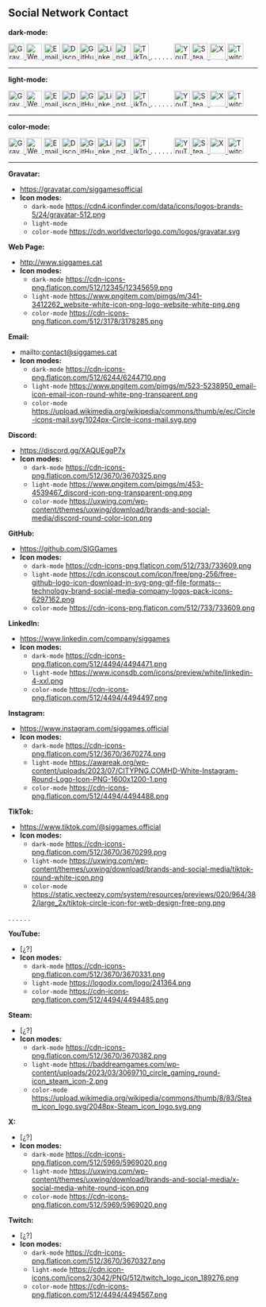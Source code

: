 ## Social Network Contact
**dark-mode:**

<a href="https://gravatar.com/siggamesofficial" target="_blank">
	<img src="https://cdn4.iconfinder.com/data/icons/logos-brands-5/24/gravatar-512.png"
	alt="Gravatar" title="SIG Games · Gravatar" width="32" height="32">
</a>
<a href="http://www.siggames.cat" target="_blank">
	<img src="https://cdn-icons-png.flaticon.com/512/12345/12345659.png"
	alt="Web Page" title="SIG Games · Web Page" width="32" height="32">
</a>
<a href="mailto:contact@siggames.cat" target="_blank">
	<img src="https://cdn-icons-png.flaticon.com/512/6244/6244710.png"
	alt="Email" title="SIG Games · Email" width="32" height="32">
</a>
<a href="https://discord.gg/XAQUEgqP7x" target="_blank">
	<img src="https://cdn-icons-png.flaticon.com/512/3670/3670325.png"
	alt="Discord" title="SIG Games · Discord" width="32" height="32">
</a>
<a href="https://github.com/SIGGames" target="_blank">
	<img src="https://cdn-icons-png.flaticon.com/512/733/733609.png"
	alt="GitHub" title="SIG Games · GitHub" width="32" height="32">
</a>
<a href="https://www.linkedin.com/company/siggames" target="_blank">
	<img src="https://cdn-icons-png.flaticon.com/512/4494/4494471.png"
	alt="LinkedIn" title="SIG Games · LinkedIn" width="32" height="32">
</a>
<a href="https://www.instagram.com/siggames.official" target="_blank">
	<img src="https://cdn-icons-png.flaticon.com/512/3670/3670274.png"
	alt="Instagram" title="SIG Games · Instagram" width="32" height="32">
</a>
<a href="https://www.tiktok.com/@siggames.official" target="_blank">
	<img src="https://cdn-icons-png.flaticon.com/512/3670/3670299.png"
	alt="TikTok" title="SIG Games · TikTok" width="32" height="32">
</a>
. . . . . .
<a href="#" target="_blank">
	<img src="https://cdn-icons-png.flaticon.com/512/3670/3670331.png"
	alt="YouTube" title="SIG Games · YouTube" width="32" height="32">
</a>
<a href="#" target="_blank">
	<img src="https://cdn-icons-png.flaticon.com/512/3670/3670382.png"
	alt="Steam" title="SIG Games · Steam" width="32" height="32">
</a>
<a href="#" target="_blank">
	<img src="https://cdn-icons-png.flaticon.com/512/5969/5969020.png"
	alt="X" title="SIG Games · X" width="32" height="32">
</a>
<a href="#" target="_blank">
	<img src="https://cdn-icons-png.flaticon.com/512/3670/3670327.png"
	alt="Twitch" title="SIG Games · Twitch" width="32" height="32">
</a>

<hr>

**light-mode:**

<a href="https://gravatar.com/siggamesofficial" target="_blank">
	<img src="https://cdn4.iconfinder.com/data/icons/logos-brands-5/24/gravatar-512.png"
	alt="Gravatar" title="SIG Games · Gravatar" width="32" height="32">
</a>
<a href="http://www.siggames.cat" target="_blank">
	<img src="https://www.pngitem.com/pimgs/m/341-3412262_website-white-icon-png-logo-website-white-png.png"
	alt="Web Page" title="SIG Games · Web Page" width="32" height="32">
</a>
<a href="mailto:contact@siggames.cat" target="_blank">
	<img src="https://www.pngitem.com/pimgs/m/523-5238950_email-icon-email-icon-round-white-png-transparent.png"
	alt="Email" title="SIG Games · Email" width="32" height="32">
</a>
<a href="https://discord.gg/XAQUEgqP7x" target="_blank">
	<img src="https://www.pngitem.com/pimgs/m/453-4539467_discord-icon-png-transparent-png.png"
	alt="Discord" title="SIG Games · Discord" width="32" height="32">
</a>
<a href="https://github.com/SIGGames" target="_blank">
	<img src="https://cdn.iconscout.com/icon/free/png-256/free-github-logo-icon-download-in-svg-png-gif-file-formats--technology-brand-social-media-company-logos-pack-icons-6297162.png"
	alt="GitHub" title="SIG Games · GitHub" width="32" height="32">
</a>
<a href="https://www.linkedin.com/company/siggames" target="_blank">
	<img src="https://www.iconsdb.com/icons/preview/white/linkedin-4-xxl.png"
	alt="LinkedIn" title="SIG Games · LinkedIn" width="32" height="32">
</a>
<a href="https://www.instagram.com/siggames.official" target="_blank">
	<img src="https://awareak.org/wp-content/uploads/2023/07/CITYPNG.COMHD-White-Instagram-Round-Logo-Icon-PNG-1600x1200-1.png"
	alt="Instagram" title="SIG Games · Instagram" width="32" height="32">
</a>
<a href="https://www.tiktok.com/@siggames.official" target="_blank">
	<img src="https://uxwing.com/wp-content/themes/uxwing/download/brands-and-social-media/tiktok-round-white-icon.png"
	alt="TikTok" title="SIG Games · TikTok" width="32" height="32">
</a>
. . . . . .
<a href="#" target="_blank">
	<img src="https://logodix.com/logo/241364.png"
	alt="YouTube" title="SIG Games · YouTube" width="32" height="32">
</a>
<a href="#" target="_blank">
	<img src="https://baddreamgames.com/wp-content/uploads/2023/03/3069710_circle_gaming_round-icon_steam_icon-2.png"
	alt="Steam" title="SIG Games · Steam" width="32" height="32">
</a>
<a href="#" target="_blank">
	<img src="https://uxwing.com/wp-content/themes/uxwing/download/brands-and-social-media/x-social-media-white-round-icon.png"
	alt="X" title="SIG Games · X" width="32" height="32">
</a>
<a href="#" target="_blank">
	<img src="https://cdn.icon-icons.com/icons2/3042/PNG/512/twitch_logo_icon_189276.png"
	alt="Twitch" title="SIG Games · Twitch" width="32" height="32">
</a>

<hr>

**color-mode:**

<a href="https://gravatar.com/siggamesofficial" target="_blank">
	<img src="https://cdn.worldvectorlogo.com/logos/gravatar.svg"
	alt="Gravatar" title="SIG Games · Gravatar" width="32" height="32">
</a>
<a href="http://www.siggames.cat" target="_blank">
	<img src="https://cdn-icons-png.flaticon.com/512/3178/3178285.png"
	alt="Web Page" title="SIG Games · Web Page" width="32" height="32">
</a>
<a href="mailto:contact@siggames.cat" target="_blank">
	<img src="https://upload.wikimedia.org/wikipedia/commons/thumb/e/ec/Circle-icons-mail.svg/1024px-Circle-icons-mail.svg.png"
	alt="Email" title="SIG Games · Email" width="32" height="32">
</a>
<a href="https://discord.gg/XAQUEgqP7x" target="_blank">
	<img src="https://uxwing.com/wp-content/themes/uxwing/download/brands-and-social-media/discord-round-color-icon.png"
	alt="Discord" title="SIG Games · Discord" width="32" height="32">
</a>
<a href="https://github.com/SIGGames" target="_blank">
	<img src="https://cdn-icons-png.flaticon.com/512/733/733609.png"
	alt="GitHub" title="SIG Games · GitHub" width="32" height="32">
</a>
<a href="https://www.linkedin.com/company/siggames" target="_blank">
	<img src="https://cdn-icons-png.flaticon.com/512/4494/4494497.png"
	alt="LinkedIn" title="SIG Games · LinkedIn" width="32" height="32">
</a>
<a href="https://www.instagram.com/siggames.official" target="_blank">
	<img src="https://cdn-icons-png.flaticon.com/512/4494/4494488.png"
	alt="Instagram" title="SIG Games · Instagram" width="32" height="32">
</a>
<a href="https://www.tiktok.com/@siggames.official" target="_blank">
	<img src="https://static.vecteezy.com/system/resources/previews/020/964/382/large_2x/tiktok-circle-icon-for-web-design-free-png.png"
	alt="TikTok" title="SIG Games · TikTok" width="32" height="32">
</a>
. . . . . .
<a href="#" target="_blank">
	<img src="https://cdn-icons-png.flaticon.com/512/4494/4494485.png"
	alt="YouTube" title="SIG Games · YouTube" width="32" height="32">
</a>
<a href="#" target="_blank">
	<img src="https://cdn-icons-png.flaticon.com/512/3670/3670382.png"
	alt="Steam" title="SIG Games · Steam" width="32" height="32">
</a>
<a href="#" target="_blank">
	<img src="https://cdn-icons-png.flaticon.com/512/5969/5969020.png"
	alt="X" title="SIG Games · X" width="32" height="32">
</a>
<a href="#" target="_blank">
	<img src="https://cdn-icons-png.flaticon.com/512/4494/4494567.png"
	alt="Twitch" title="SIG Games · Twitch" width="32" height="32">
</a>

<hr>

**Gravatar:**
- https://gravatar.com/siggamesofficial
- **Icon modes:**
	- `dark-mode` https://cdn4.iconfinder.com/data/icons/logos-brands-5/24/gravatar-512.png
	- `light-mode` 
	- `color-mode` https://cdn.worldvectorlogo.com/logos/gravatar.svg
	 
**Web Page:**
- http://www.siggames.cat
- **Icon modes:**
	- `dark-mode` https://cdn-icons-png.flaticon.com/512/12345/12345659.png
	- `light-mode` https://www.pngitem.com/pimgs/m/341-3412262_website-white-icon-png-logo-website-white-png.png
	- `color-mode` https://cdn-icons-png.flaticon.com/512/3178/3178285.png

**Email:**
- mailto:contact@siggames.cat
- **Icon modes:**
	- `dark-mode` https://cdn-icons-png.flaticon.com/512/6244/6244710.png
	- `light-mode` https://www.pngitem.com/pimgs/m/523-5238950_email-icon-email-icon-round-white-png-transparent.png
	- `color-mode` https://upload.wikimedia.org/wikipedia/commons/thumb/e/ec/Circle-icons-mail.svg/1024px-Circle-icons-mail.svg.png

**Discord:**
- https://discord.gg/XAQUEgqP7x
- **Icon modes:**
	- `dark-mode` https://cdn-icons-png.flaticon.com/512/3670/3670325.png
	- `light-mode` https://www.pngitem.com/pimgs/m/453-4539467_discord-icon-png-transparent-png.png
	- `color-mode` https://uxwing.com/wp-content/themes/uxwing/download/brands-and-social-media/discord-round-color-icon.png

**GitHub:**
- https://github.com/SIGGames
- **Icon modes:**
	- `dark-mode` https://cdn-icons-png.flaticon.com/512/733/733609.png
	- `light-mode` https://cdn.iconscout.com/icon/free/png-256/free-github-logo-icon-download-in-svg-png-gif-file-formats--technology-brand-social-media-company-logos-pack-icons-6297162.png
	- `color-mode` https://cdn-icons-png.flaticon.com/512/733/733609.png

**LinkedIn:**
- https://www.linkedin.com/company/siggames
- **Icon modes:**
	- `dark-mode` https://cdn-icons-png.flaticon.com/512/4494/4494471.png
	- `light-mode` https://www.iconsdb.com/icons/preview/white/linkedin-4-xxl.png
	- `color-mode` https://cdn-icons-png.flaticon.com/512/4494/4494497.png


**Instagram:**
- https://www.instagram.com/siggames.official
- **Icon modes:**
	- `dark-mode` https://cdn-icons-png.flaticon.com/512/3670/3670274.png
	- `light-mode` https://awareak.org/wp-content/uploads/2023/07/CITYPNG.COMHD-White-Instagram-Round-Logo-Icon-PNG-1600x1200-1.png
	- `color-mode` https://cdn-icons-png.flaticon.com/512/4494/4494488.png

**TikTok:**
- https://www.tiktok.com/@siggames.official
- **Icon modes:**
	- `dark-mode` https://cdn-icons-png.flaticon.com/512/3670/3670299.png
	- `light-mode` https://uxwing.com/wp-content/themes/uxwing/download/brands-and-social-media/tiktok-round-white-icon.png
	- `color-mode` https://static.vecteezy.com/system/resources/previews/020/964/382/large_2x/tiktok-circle-icon-for-web-design-free-png.png

. . . . . .

**YouTube:**
- [¿?]
- **Icon modes:**
	- `dark-mode` https://cdn-icons-png.flaticon.com/512/3670/3670331.png
	- `light-mode` https://logodix.com/logo/241364.png
	- `color-mode` https://cdn-icons-png.flaticon.com/512/4494/4494485.png

**Steam:**
- [¿?]
- **Icon modes:**
	- `dark-mode` https://cdn-icons-png.flaticon.com/512/3670/3670382.png
	- `light-mode` https://baddreamgames.com/wp-content/uploads/2023/03/3069710_circle_gaming_round-icon_steam_icon-2.png
	- `color-mode` https://upload.wikimedia.org/wikipedia/commons/thumb/8/83/Steam_icon_logo.svg/2048px-Steam_icon_logo.svg.png

**X:**
- [¿?]
- **Icon modes:**
	- `dark-mode` https://cdn-icons-png.flaticon.com/512/5969/5969020.png
	- `light-mode` https://uxwing.com/wp-content/themes/uxwing/download/brands-and-social-media/x-social-media-white-round-icon.png
	- `color-mode` https://cdn-icons-png.flaticon.com/512/5969/5969020.png

**Twitch:**
- [¿?]
- **Icon modes:**
	- `dark-mode` https://cdn-icons-png.flaticon.com/512/3670/3670327.png
	- `light-mode` https://cdn.icon-icons.com/icons2/3042/PNG/512/twitch_logo_icon_189276.png
	- `color-mode` https://cdn-icons-png.flaticon.com/512/4494/4494567.png
